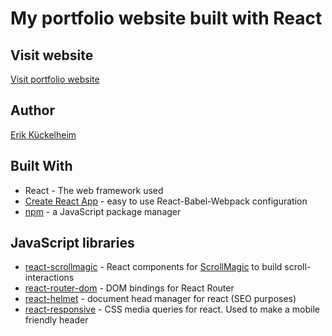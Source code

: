 # My portfolio website built with React

## Visit website

[Visit portfolio website](https://www.erik-kueckelheim.com)

## Author

[Erik Kückelheim](https://github.com/kueckelheim)

## Built With

- React - The web framework used
- [Create React App](https://github.com/facebook/create-react-app) - easy to use React-Babel-Webpack configuration
- [npm](https://github.com/npm/cli) - a JavaScript package manager

## JavaScript libraries

- [react-scrollmagic](https://github.com/bitworking/react-scrollmagic) - React components for [ScrollMagic](https://github.com/janpaepke/ScrollMagic) to build scroll-interactions
- [react-router-dom](https://github.com/ReactTraining/react-router/tree/master/packages/react-router-dom) - DOM bindings for React Router
- [react-helmet](https://github.com/nfl/react-helmet) - document head manager for react (SEO purposes)
- [react-responsive](https://github.com/contra/react-responsive) - CSS media queries for react. Used to make a mobile friendly header
